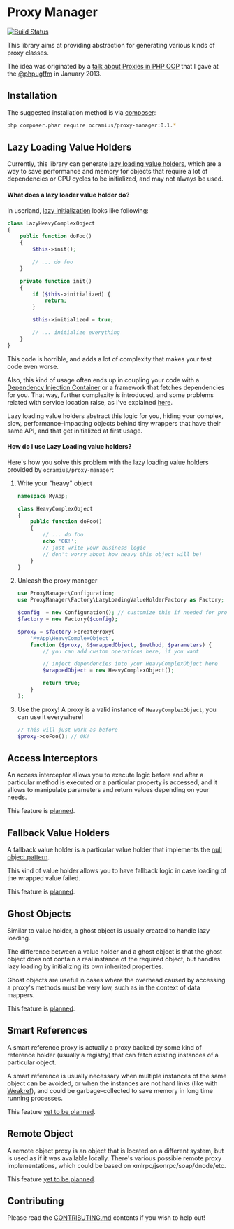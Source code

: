 # Proxy Manager

[![Build Status](https://travis-ci.org/Ocramius/ProxyManager.png?branch=master)](https://travis-ci.org/Ocramius/ProxyManager)

This library aims at providing abstraction for generating various kinds of proxy classes.

The idea was originated by a [talk about Proxies in PHP OOP](http://marco-pivetta.com/proxy-pattern-in-php/) that I gave
at the [@phpugffm](https://twitter.com/phpugffm) in January 2013.

## Installation

The suggested installation method is via [composer](https://getcomposer.org/):

```sh
php composer.phar require ocramius/proxy-manager:0.1.*
```

## Lazy Loading Value Holders

Currently, this library can generate [lazy loading value holders](http://www.martinfowler.com/eaaCatalog/lazyLoad.html),
which are a way to save performance and memory for objects that require a lot of dependencies or CPU cycles to be
initialized, and may not always be used.

#### What does a lazy loader value holder do?

In userland, [lazy initialization](http://en.wikipedia.org/wiki/Lazy_initialization)
looks like following:

```php
class LazyHeavyComplexObject
{
    public function doFoo()
    {
        $this->init();

        // ... do foo
    }

    private function init()
    {
        if ($this->initialized) {
            return;
        }

        $this->initialized = true;

        // ... initialize everything
    }
}
```

This code is horrible, and adds a lot of complexity that makes your test code even worse.

Also, this kind of usage often ends up in coupling your code with a [Dependency Injection Container](http://martinfowler.com/articles/injection.html)
or a framework that fetches dependencies for you. That way, further complexity is introduced, and some problems related
with service location raise, as I've explained [here](http://ocramius.github.com/blog/zf2-and-symfony-service-proxies-with-doctrine-proxies/).

Lazy loading value holders abstract this logic for you, hiding your complex, slow, performance-impacting objects behind
tiny wrappers that have their same API, and that get initialized at first usage.

#### How do I use Lazy Loading value holders?

Here's how you solve this problem with the lazy loading value holders provided by `ocramius/proxy-manager`:

 1. Write your "heavy" object

    ```php
    namespace MyApp;

    class HeavyComplexObject
    {
        public function doFoo()
        {
            // ... do foo
            echo 'OK!';
            // just write your business logic
            // don't worry about how heavy this object will be!
        }
    }
    ```

 2. Unleash the proxy manager

    ```php
    use ProxyManager\Configuration;
    use ProxyManager\Factory\LazyLoadingValueHolderFactory as Factory;

    $config  = new Configuration(); // customize this if needed for production
    $factory = new Factory($config);

    $proxy = $factory->createProxy(
        'MyApp\HeavyComplexObject',
        function ($proxy, &$wrappedObject, $method, $parameters) {
            // you can add custom operations here, if you want

            // inject dependencies into your HeavyComplexObject here
            $wrappedObject = new HeavyComplexObject();

            return true;
        }
    );
    ```
 3. Use the proxy! A proxy is a valid instance of `HeavyComplexObject`, you can use it everywhere!

    ```php
    // this will just work as before
    $proxy->doFoo(); // OK!
    ```

## Access Interceptors

An access interceptor allows you to execute logic before and after a particular method is executed or a particular
property is accessed, and it allows to manipulate parameters and return values depending on your needs.

This feature is [planned](https://github.com/Ocramius/ProxyManager/issues/4).

## Fallback Value Holders

A fallback value holder is a particular value holder that implements the [null object pattern](http://en.wikipedia.org/wiki/Null_Object_pattern).

This kind of value holder allows you to have fallback logic in case loading of the wrapped value failed.

This feature is [planned](https://github.com/Ocramius/ProxyManager/issues/5).

## Ghost Objects

Similar to value holder, a ghost object is usually created to handle lazy loading.

The difference between a value holder and a ghost object is that the ghost object does not contain a real instance of
the required object, but handles lazy loading by initializing its own inherited properties.

Ghost objects are useful in cases where the overhead caused by accessing a proxy's methods must be very low, such as in
the context of data mappers.

This feature is [planned](https://github.com/Ocramius/ProxyManager/issues/6).

## Smart References

A smart reference proxy is actually a proxy backed by some kind of reference holder (usually a registry) that can fetch
existing instances of a particular object.

A smart reference is usually necessary when multiple instances of the same object can be avoided, or when the instances
are not hard links (like with [Weakref](http://php.net/manual/en/book.weakref.php)), and could be garbage-collected to
save memory in long time running processes.

This feature [yet to be planned](https://github.com/Ocramius/ProxyManager/issues/8).

## Remote Object

A remote object proxy is an object that is located on a different system, but is used as if it was available locally.
There's various possible remote proxy implementations, which could be based on xmlrpc/jsonrpc/soap/dnode/etc.

This feature [yet to be planned](https://github.com/Ocramius/ProxyManager/issues/7).

## Contributing

Please read the [CONTRIBUTING.md](https://github.com/Ocramius/ProxyManager/blob/master/CONTRIBUTING.md) contents if you
wish to help out!

